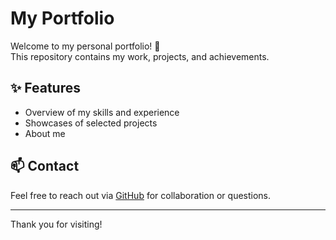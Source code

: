 # My Portfolio

Welcome to my personal portfolio! 🚀  
This repository contains my work, projects, and achievements.

## ✨ Features
- Overview of my skills and experience
- Showcases of selected projects
- About me

## 📫 Contact
Feel free to reach out via [GitHub](https://github.com/harshnilve28) for collaboration or questions.

---

Thank you for visiting!
